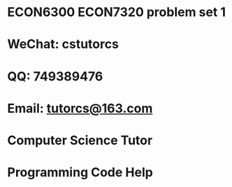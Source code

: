 # ECON6300 ECON7320 problem set 1

# WeChat: cstutorcs

# QQ: 749389476

# Email: tutorcs@163.com

# Computer Science Tutor

# Programming Code Help
